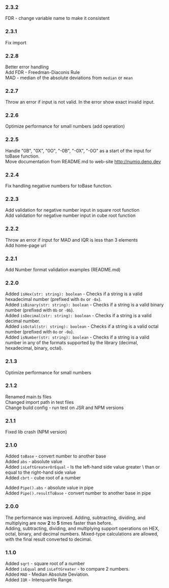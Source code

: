 ### 2.3.2
FDR - change variable name to make it consistent

### 2.3.1
Fix import

### 2.2.8
Better error handling \
Add FDR - Freedman-Diaconis Rule \
MAD - median of the absolute deviations from `median` or `mean`

### 2.2.7
Throw an error if input is not valid. In the error show exact invalid input.

### 2.2.6
Optimize performance for small numbers (add operation)

### 2.2.5
Handle "0B", "0X", "0O", "-0B", "-0X", "-0O" as a start of the input for toBase function. \
Move documentation from README.md to web-site http://numio.deno.dev

### 2.2.4
Fix handling negative numbers for toBase function.

### 2.2.3
Add validation for negative number input in square root function \
Add validation for negative number input in cube root function

### 2.2.2
Throw an error if input for MAD and IQR is less than 3 elements \
Add home-page url

### 2.2.1
Add Number format validation examples (README.md)

### 2.2.0
Added `isHex(str: string): boolean` - Checks if a string is a valid hexadecimal number (prefixed with `0x` or `-0x`). \
Added `isBinary(str: string): boolean` - Checks if a string is a valid binary number (prefixed with `0b` or `-0b`). \
Added `isDecimal(str: string): boolean` - Checks if a string is a valid decimal number. \
Added `isOctal(str: string): boolean` - Checks if a string is a valid octal number (prefixed with `0o` or `-0o`). \
Added `isNumber(str: string): boolean` - Checks if a string is a valid number in any of the formats supported by the library (decimal, hexadecimal, binary, octal).

### 2.1.3
Optimize performance for small numbers

### 2.1.2
Renamed main.ts files \
Changed import path in test files \
Change build config - run test on JSR and NPM versions

### 2.1.1
Fixed lib crash (NPM version)

### 2.1.0 
Added `toBase` - convert number to another base \
Added `abs` - absolute value \
Added `isLeftGreaterOrEqual` - Is the left-hand side value greater \ than or equal to the right-hand side value \
Added `cbrt` - cube root of a number

Added `Pipe().abs` - absolute value in pipe \
Added `Pipe().resultToBase` - convert number to another base in pipe

### 2.0.0
The performance was improved. Adding, subtracting, dividing, and multiplying are now **2** to **5** times faster than before.\
Adding, subtracting, dividing, and multiplying support operations on HEX, octal, binary, and decimal numbers. Mixed-type calculations are allowed, with the final result converted to decimal.

### 1.1.0
Added `sqrt` - square root of a number\
Added `isEqual` and `isLeftGreater` - to compare 2 numbers.\
Added `MAD` - Median Absolute Deviation.\
Added `IQR` - Interquartile Range.